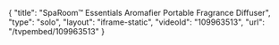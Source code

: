 {
    "title": "SpaRoom&trade; Essentials Aromafier Portable Fragrance Diffuser",
    "type": "solo",
    "layout": "iframe-static",
    "videoId": "109963513",
    "url": "\/tvpembed\/109963513"
}